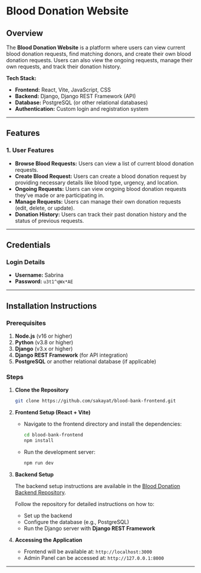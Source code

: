 # Blood Donation Website

## Overview

The **Blood Donation Website** is a platform where users can view current blood donation requests, find matching donors, and create their own blood donation requests. Users can also view the ongoing requests, manage their own requests, and track their donation history.

**Tech Stack:**
- **Frontend:** React, Vite, JavaScript, CSS
- **Backend:** Django, Django REST Framework (API)
- **Database:** PostgreSQL (or other relational databases)
- **Authentication:** Custom login and registration system
---

## Features

### 1. **User Features**
- **Browse Blood Requests:** Users can view a list of current blood donation requests.
- **Create Blood Request:** Users can create a blood donation request by providing necessary details like blood type, urgency, and location.
- **Ongoing Requests:** Users can view ongoing blood donation requests they’ve made or are participating in.
- **Manage Requests:** Users can manage their own donation requests (edit, delete, or update).
- **Donation History:** Users can track their past donation history and the status of previous requests.
---

## Credentials

### Login Details

- **Username:** Sabrina
- **Password:** `u3t1^qWx*AE`

---

## Installation Instructions

### Prerequisites
1. **Node.js** (v16 or higher)
2. **Python** (v3.8 or higher)
3. **Django** (v3.x or higher)
4. **Django REST Framework** (for API integration)
5. **PostgreSQL** or another relational database (if applicable)

### Steps

1. **Clone the Repository**
   ```bash
   git clone https://github.com/sakayat/blood-bank-frontend.git
   ```

2. **Frontend Setup (React + Vite)**
   - Navigate to the frontend directory and install the dependencies:
     ```bash
     cd blood-bank-frontend
     npm install
     ```
   - Run the development server:
     ```bash
     npm run dev
     ```

3. **Backend Setup**

   The backend setup instructions are available in the [Blood Donation Backend Repository](https://github.com/sakayat/blood_bank_backend).

   Follow the repository for detailed instructions on how to:
   - Set up the backend
   - Configure the database (e.g., PostgreSQL)
   - Run the Django server with **Django REST Framework**

4. **Accessing the Application**
   - Frontend will be available at: `http://localhost:3000`
   - Admin Panel can be accessed at: `http://127.0.0.1:8000`

---
